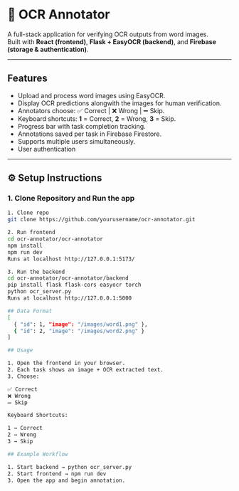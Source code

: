 # 📝 OCR Annotator

A full-stack application for verifying OCR outputs from word images.  
Built with **React (frontend)**, **Flask + EasyOCR (backend)**, and **Firebase (storage & authentication)**.

---

## Features
- Upload and process word images using EasyOCR.
- Display OCR predictions alongwith the images for human verification.
- Annotators choose: ✅ Correct | ❌ Wrong | ➖ Skip.
- Keyboard shortcuts: **1** = Correct, **2** = Wrong, **3** = Skip.
- Progress bar with task completion tracking.
- Annotations saved per task in Firebase Firestore.
- Supports multiple users simultaneously.
- User authentication 

---

## ⚙️ Setup Instructions

### 1. Clone Repository and Run the app
```bash
1. Clone repo
git clone https://github.com/yourusername/ocr-annotator.git

2. Run frontend
cd ocr-annotator/ocr-annotator
npm install
npm run dev
Runs at localhost http://127.0.0.1:5173/

3. Run the backend
cd ocr-annotator/ocr-annotator/backend
pip install flask flask-cors easyocr torch
python ocr_server.py
Runs at localhost http://127.0.0.1:5000 

## Data Format
[
  { "id": 1, "image": "/images/word1.png" },
  { "id": 2, "image": "/images/word2.png" }
]

## Usage

1. Open the frontend in your browser.
2. Each task shows an image + OCR extracted text.
3. Choose:

✅ Correct
❌ Wrong
➖ Skip

Keyboard Shortcuts:

1 → Correct
2 → Wrong
3 → Skip

## Example Workflow

1. Start backend → python ocr_server.py
2. Start frontend → npm run dev
3. Open the app and begin annotation.